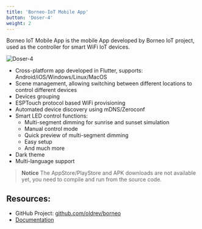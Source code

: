 ```yaml
---
title: 'Borneo-IoT Mobile App'
button: 'Doser-4'
weight: 2
---
```


Borneo IoT Mobile App is the mobile App developed by Borneo IoT project, used as the controller for smart WiFi IoT devices.

![Doser-4](/images/products/app/app-mocks.png)

- Cross-platform app developed in Flutter, supports: Android/iOS/Windows/Linux/MacOS
- Scene management, allowing switching between different locations to control different devices
- Devices grouping
- ESPTouch protocol based WiFi provisioning
- Automated device discovery using mDNS/Zeroconf
- Smart LED control functions:
    - Multi-segment dimming for sunrise and sunset simulation
    - Manual control mode
    - Quick preview of multi-segment dimming
    - Easy setup
    - And much more
- Dark theme
- Multi-language support

> **Notice** The AppStore/PlayStore and APK downloads are not available yet, you need to compile and run from the source code.

## Resources:

- GitHub Project: [github.com/oldrev/borneo](https://github.com/oldrev/borneo)
- [Documentation](https://docs.borneoiot.com/mobile-app)


